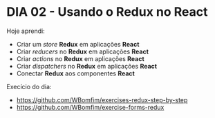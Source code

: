 # DIA 02 - Usando o Redux no React

Hoje aprendi:

- Criar um *store* **Redux** em aplicações **React**
- Criar *reducers* no **Redux** em aplicações **React**
- Criar *actions* no **Redux** em aplicações **React**
- Criar *dispatchers* no **Redux** em aplicações **React**
- Conectar **Redux** aos componentes **React**



Execício do dia: 

- https://github.com/WBomfim/exercises-redux-step-by-step
- https://github.com/WBomfim/exercise-forms-redux

